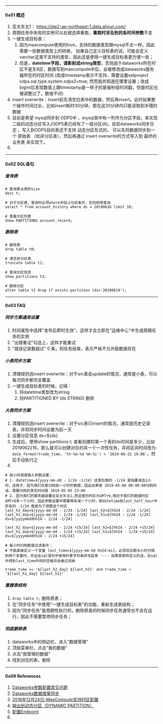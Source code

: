 



----

#### 0x01 概述

1. 亚太东北1： https://ide2-ap-northeast-1.data.aliyun.com/
2. 周期任务中失败的实例可以右键选择重跑，**重跑时涉及到的各时间参数**不变
3. 一键生成目标表：
   1. 因为maxcompute使用的hive，支持的数据类型跟mysql不太一样，因此需要一些数据类型上的转换， 如果自己定义目标表的话，可能会定义varchar这类不支持的类型，因此还是使用一键生成目标表更方便一些；
   2. 但是，**datetime字段，请影射成string类型**，否则由于dataworks所在时区不是东8区，数据写到maxcompute中后，会被修改成dataworks服务器所在的时区时间 (改成timestamp表示不支持，需要设置setproject odps.sql.type.system.odps2=true; 然而我并知道在哪里设置；改成bigint后发现数值上跟timestamp是一样子的是毫秒级时间戳，但是时区也被调整过了，数值不对)
4. insert overwrite：insert前先清空旧表中的数据，然后再insert。此时如果整个操作时间过长，比如insert耗时30分钟，那在这30分钟内只能读取到半殘的数据
5. 目前是希望 mysql同步到 ODPS中 ，mysql其中有一列作为分区字段，来实现二级的动态分区写入(ODPS表已经有了一级分区dt)。目前dataworks同步日志 ，写入到ODPS目的表还不支持 动态分区形式的。  可以先将数据同步到一个 原始表 （如非分区表），然后再通过 insert overwrite的方式导入到 最终的业务表 来实现下。
6. 



----

#### 0x02 SQL语句



##### 查询表

```mysql
# 查询表占用的size
desc t;

# 对于分区表，查询时必须where中加上分区条件，否则拒绝查询
select * from account_history where ds = 20190616 limit 10;

# 查看分区列表
Show PARTITIONS account_record;
```



##### 删除表

```mysql
# 删除表
drop table t0;

# 清空非分区表
truncate table t1;

# 查询分区信息
show partitions t2;

# 删除分区
alter table t2 drop if exists partition (ds='20190619');
```



------

#### 0x03 FAQ



##### 同步方案通用设置

1. 时间属性中选择"发布后即时生效"，这样才会立即在"运维中心"中生成周期任务的实例
2. "出错重试"勾选上，这样才能重试
3. "错误记录数超过" 0 条，则任务结束，表示严格不允许脏数据存在



##### 小表同步方案

1. 清理规则选insert overwrite：对于src表会update的情况，通常是小表，可以每次同步都完全覆盖
2. 一键生成目标表的时候，记得：
   1. 将datetime类型改为string
   2. 将PARTITIONED BY (ds STRING) 删除



##### 大表同步方案

1. 清理规则选insert overwrite：对于src表只insert的情况，通常是历史记录表，并将同步时间设置为前一天
2. 设置分区信息 ds=${ds}
3. 生成后，使用show partitions t; 查看创建的第一个表的ds时间是多少，比如 2019062216，那么就可以创建对应的另一个一次性任务，并将区间时间改为: `date_format(trade_time, '%Y-%m-%d %H:%i') < '2019-06-22 16:00'`，然后手动执行之
4. 



```shell
# 按小时调度输入参数设置：
# 1. datetime=$[yyyy-mm-dd - 1/24 -1/24] 这里后面的 -1/24 是指要减去1小时，这样子，因为我们总是归档前一小时的数据，因此如果是 2019-05-06 00:00:00归档的话，需要归档的真实时间是 2019-05-05 23:00
# 2. 因为我们的服务器部署在亚太东北1,而这里的时区为GMT+9,相对于我们的数据时区GMT+8多一个小时，因此参数设置中需要再多减一个小时，即datetime到last_half_hour中所有的 -1/24 都是为了调整这个时区
last_h2_day=$[yyyy-mm-dd - 2/24 -1/24] last_h2=$[hh24 - 2/24 -1/24] last_h1_day=$[yyyy-mm-dd - 1/24 -1/24] last_h1=$[hh24 - 1/24 -1/24] ds=$[yyyymmddhh24 - 2/24 -1/24]

last_h2_day=$[yyyy-mm-dd - 2/24 +15/24] last_h2=$[hh24 - 2/24 +15/24] last_h1_day=$[yyyy-mm-dd - 1/24 +15/24] last_h1=$[hh24 - 1/24 +15/24] ds=$[yyyymmddhh24 - 2/24 +15/24]

# 每小时归档数据过滤条件：
# 不能直接定义一个变量 last_time=$[yyyy-mm-dd hh24:mi]，必须将日期与小时分隔到两个变量时，并且在sql语句中使用时拿字符串拼写起来 ---- 如果真那样定义的话，在sql中得到last_time中间的空格将会被过滤掉

trade_time >= '${last_h2_day} ${last_h2}' and trade_time < '${last_h1_day} ${last_h1}'
```



##### 重建表结构

1. `drop table t;` 删除原表；
2. 在"同步任务"中使用"一键生成目标表"的功能，重新生成表结构；
3. 因为"同步任务"是周期性执行的，删除原表的时候同步任务通常也不会在运行，因此不需要暂停同步任务；



##### 彻底删除表

1. dataworks中的侧边栏，进入"数据管理"
2. 顶层菜单栏，点击"我的数据"
3. 点击"我管理的数据"
4. 找到对应的表，删除



----

#### 0x09 References

1. [Dataworks参数配置常见问题](https://www.alibabacloud.com/help/zh/doc-detail/74450.html#title-jmr-imt-rzr)
2. [Dataworks数据增量同步](https://www.alibabacloud.com/help/zh/doc-detail/87157.htm?spm=a2c63.p38356.b99.70.36bd26458g9WQr)
3. [2018年12月24日-MaxCompute支持时区配置](https://www.alibabacloud.com/help/zh/doc-detail/44035.htm#h2-url-3)
4. [输出到动态分区（DYNAMIC PARTITION）](https://help.aliyun.com/document_detail/73779.html?spm=a2c4g.11186623.2.12.63ab156c0yyYmO)
5. [配置Endpoint](https://help.aliyun.com/document_detail/34951.html?spm=5176.11065259.1996646101.searchclickresult.2a82262e42NboG)
6. 